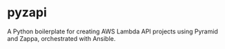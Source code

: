 # pyzapi
A Python boilerplate for creating AWS Lambda API projects using Pyramid and Zappa, orchestrated with Ansible.
